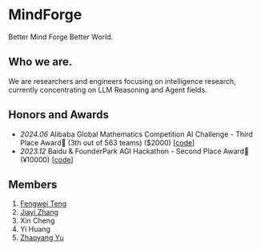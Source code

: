 # MindForge
Better Mind Forge Better World.

## Who we are.
We are researchers and engineers focusing on intelligence research, currently concentrating on LLM Reasoning and Agent fields.

## Honors and Awards
- *2024.06* Alibaba Global Mathematics Competition AI Challenge - Third Place Award🥉 (3th out of 563 teams) ($2000)
\[[code](https://github.com/didiforgithub/MetaGPT-MathAI)\]
- *2023.12* Baidu & FounderPark AGI Hackathon - Second Place Award🥈 (¥10000)
\[[code](https://github.com/didiforgithub/Prompt-Navigator)\]

## Members
1. [Fengwei Teng](https://qixucen.github.io/)
2. [Jiayi Zhang](https://didiforgithub.github.io/)
3. Xin Cheng
4. Yi Huang
5. [Zhaoyang Yu](https://zhaoyangyu.com/)
